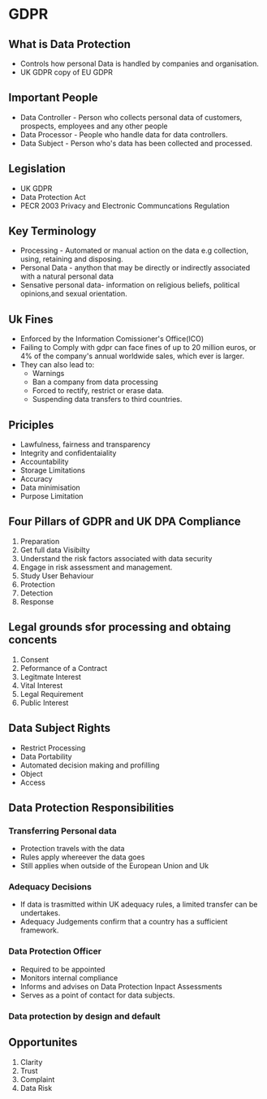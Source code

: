# GDPR
## What is Data Protection
* Controls how personal Data is handled by companies and organisation. 
* UK GDPR copy of EU GDPR

## Important People
* Data Controller - Person who collects personal data of customers, prospects, employees and any other people
* Data Processor - People who handle data for data controllers. 
* Data Subject - Person who's data has been collected and processed. 

## Legislation
* UK GDPR
* Data Protection Act 
* PECR 2003 Privacy and Electronic Communcations Regulation

## Key Terminology 
* Processing - Automated or manual action on the data e.g collection, using, retaining and disposing. 
* Personal Data - anython that may be directly or indirectly associated with a natural personal data
* Sensative personal data- information on religious beliefs, political opinions,and sexual orientation. 
## Uk Fines
* Enforced by the Information Comissioner's Office(ICO)
* Failing to Comply with gdpr can face fines of up to 20 million euros, or 4% of the company's annual worldwide sales, which ever is larger. 
* They can also lead to: 
	* Warnings
	* Ban a company from data processing
	* Forced to rectify, restrict or erase data. 
	* Suspending data transfers to third countries. 

## Priciples 
* Lawfulness, fairness and transparency
* Integrity and confidentaiality 
* Accountability
* Storage Limitations 
* Accuracy 
* Data minimisation
* Purpose Limitation

## Four Pillars of GDPR and UK DPA Compliance
1. Preparation 
 1. Get full data Visibilty
 2. Understand the risk factors associated with data security 
 3. Engage in risk assessment and management. 
 4. Study User Behaviour  
2. Protection
3. Detection 
4. Response

## Legal grounds sfor processing and obtaing concents
1. Consent
2. Peformance of a Contract
3. Legitmate Interest 
4. Vital Interest 
5. Legal Requirement
6. Public Interest

## Data Subject Rights 
* Restrict Processing 
* Data Portability 
* Automated decision making and profilling 
* Object 
* Access

## Data Protection Responsibilities 
### Transferring Personal data
* Protection travels with the data 
* Rules apply whereever the data goes
* Still applies when outside of the European Union and Uk 

### Adequacy Decisions 
* If data is trasmitted within UK adequacy rules, a limited transfer can be undertakes. 
* Adequacy Judgements confirm that a country has a sufficient framework. 

### Data Protection Officer
* Required to be appointed 
* Monitors internal compliance
* Informs and advises on Data Protection Inpact Assessments
* Serves as a point of contact for data subjects. 

### Data protection by design and default

## Opportunites 
1. Clarity
2. Trust 
3. Complaint 
4. Data Risk 